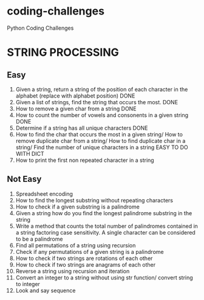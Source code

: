 # coding-challenges

Python Coding Challenges

# STRING PROCESSING
## Easy
1. Given a string, return a string of the position of each character in the alphabet (replace with alphabet position)
DONE
2. Given a list of strings, find the string that occurs the most. 
DONE
3. How to remove a given char from a string
DONE
4. How to count the number of vowels and consonents in a given string
DONE
5. Determine if a string has all unique characters 
DONE
6. How to find the char that occurs the most in a given string/ How to remove duplicate char from a string/ How to find duplicate char in a string/ Find the number of unique characters in a string
EASY TO DO WITH DICT
7. How to print the first non repeated character in a string

## Not Easy 
1. Spreadsheet encoding
2. How to find the longest substring without repeating characters
3. How to check if a given substring is a palindrome
4. Given a string how do you find the longest palindrome substring in the string
5. Write a method that counts the total number of palindromes contained in a string factoring case sensitivity. A single character can be considered to be a palindrome
6. Find all permutations of a string using recursion
7. Check if any permutations of a given string is a palindrome
8. How to check if two strings are rotations of each other
9. How to check if two strings are anagrams of each other
10. Reverse a string using recursion and iteration
11. Convert an integer to a string without using str function/ convert string to integer
12. Look and say sequence




